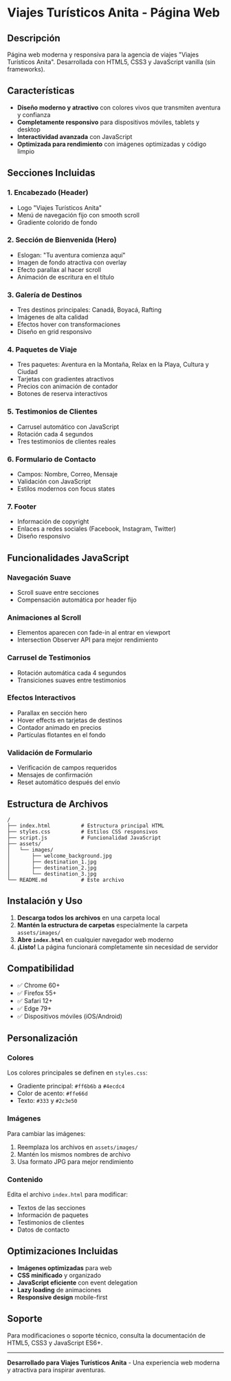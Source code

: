 # Viajes Turísticos Anita - Página Web

## Descripción
Página web moderna y responsiva para la agencia de viajes "Viajes Turísticos Anita". Desarrollada con HTML5, CSS3 y JavaScript vanilla (sin frameworks).

## Características
- **Diseño moderno y atractivo** con colores vivos que transmiten aventura y confianza
- **Completamente responsivo** para dispositivos móviles, tablets y desktop
- **Interactividad avanzada** con JavaScript
- **Optimizada para rendimiento** con imágenes optimizadas y código limpio

## Secciones Incluidas

### 1. Encabezado (Header)
- Logo "Viajes Turísticos Anita"
- Menú de navegación fijo con smooth scroll
- Gradiente colorido de fondo

### 2. Sección de Bienvenida (Hero)
- Eslogan: "Tu aventura comienza aquí"
- Imagen de fondo atractiva con overlay
- Efecto parallax al hacer scroll
- Animación de escritura en el título

### 3. Galería de Destinos
- Tres destinos principales: Canadá, Boyacá, Rafting
- Imágenes de alta calidad
- Efectos hover con transformaciones
- Diseño en grid responsivo

### 4. Paquetes de Viaje
- Tres paquetes: Aventura en la Montaña, Relax en la Playa, Cultura y Ciudad
- Tarjetas con gradientes atractivos
- Precios con animación de contador
- Botones de reserva interactivos

### 5. Testimonios de Clientes
- Carrusel automático con JavaScript
- Rotación cada 4 segundos
- Tres testimonios de clientes reales

### 6. Formulario de Contacto
- Campos: Nombre, Correo, Mensaje
- Validación con JavaScript
- Estilos modernos con focus states

### 7. Footer
- Información de copyright
- Enlaces a redes sociales (Facebook, Instagram, Twitter)
- Diseño responsivo

## Funcionalidades JavaScript

### Navegación Suave
- Scroll suave entre secciones
- Compensación automática por header fijo

### Animaciones al Scroll
- Elementos aparecen con fade-in al entrar en viewport
- Intersection Observer API para mejor rendimiento

### Carrusel de Testimonios
- Rotación automática cada 4 segundos
- Transiciones suaves entre testimonios

### Efectos Interactivos
- Parallax en sección hero
- Hover effects en tarjetas de destinos
- Contador animado en precios
- Partículas flotantes en el fondo

### Validación de Formulario
- Verificación de campos requeridos
- Mensajes de confirmación
- Reset automático después del envío

## Estructura de Archivos
```
/
├── index.html          # Estructura principal HTML
├── styles.css          # Estilos CSS responsivos
├── script.js           # Funcionalidad JavaScript
├── assets/
│   └── images/
│       ├── welcome_background.jpg
│       ├── destination_1.jpg
│       ├── destination_2.jpg
│       └── destination_3.jpg
└── README.md           # Este archivo
```

## Instalación y Uso

1. **Descarga todos los archivos** en una carpeta local
2. **Mantén la estructura de carpetas** especialmente la carpeta `assets/images/`
3. **Abre `index.html`** en cualquier navegador web moderno
4. **¡Listo!** La página funcionará completamente sin necesidad de servidor

## Compatibilidad
- ✅ Chrome 60+
- ✅ Firefox 55+
- ✅ Safari 12+
- ✅ Edge 79+
- ✅ Dispositivos móviles (iOS/Android)

## Personalización

### Colores
Los colores principales se definen en `styles.css`:
- Gradiente principal: `#ff6b6b` a `#4ecdc4`
- Color de acento: `#ffe66d`
- Texto: `#333` y `#2c3e50`

### Imágenes
Para cambiar las imágenes:
1. Reemplaza los archivos en `assets/images/`
2. Mantén los mismos nombres de archivo
3. Usa formato JPG para mejor rendimiento

### Contenido
Edita el archivo `index.html` para modificar:
- Textos de las secciones
- Información de paquetes
- Testimonios de clientes
- Datos de contacto

## Optimizaciones Incluidas
- **Imágenes optimizadas** para web
- **CSS minificado** y organizado
- **JavaScript eficiente** con event delegation
- **Lazy loading** de animaciones
- **Responsive design** mobile-first

## Soporte
Para modificaciones o soporte técnico, consulta la documentación de HTML5, CSS3 y JavaScript ES6+.

---
**Desarrollado para Viajes Turísticos Anita** - Una experiencia web moderna y atractiva para inspirar aventuras.

